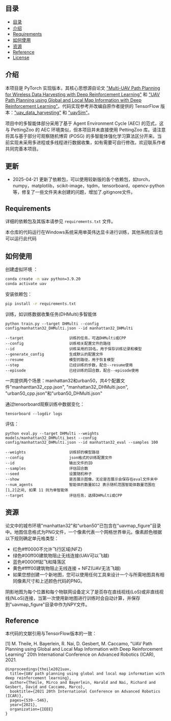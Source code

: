 ## 目录

- [目录](#目录)
- [介绍](#介绍)
- [Requirements](#requirements)
- [如何使用](#如何使用)
- [资源](#资源)
- [Reference](#reference)
- [License](#license)
## 介绍

本项目是 PyTorch 实现版本，其核心思想源自论文 ["Multi-UAV Path Planning for Wireless Data Harvesting with Deep Reinforcement Learning"](https://ieeexplore.ieee.org/document/9437338) 和 ["UAV Path Planning using Global and Local Map Information with Deep Reinforcement Learning"](https://ieeexplore.ieee.org/abstract/document/9659413)。代码实现参考并改编自原作者提供的 TensorFlow 版本：["uav_data_harvesting"](https://github.com/hbayerlein/uav_data_harvesting) 和 ["uavSim"](https://github.com/theilem/uavSim)。

项目中的多智能体部分采用了基于 Agent Environment Cycle (AEC) 的范式，这与 PettingZoo 的 AEC 环境类似，但本项目并未直接使用 PettingZoo 库。请注意将其与基于部分可观察随机博弈 (POSG) 的多智能体强化学习算法区分开来。当前实现未采用多进程或多线程进行数据收集，如有需要可自行修改。欢迎联系作者共同完善本项目。

## 更新

- 2025-04-21 更新了依赖包，可以使用较新版的各个依赖包，如torch，numpy，matplotlib，scikit-image，tqdm，tensorboard，opencv-python等，修复了一些文件夹未创建的问题，增加了.gitignore文件。

## Requirements

详细的依赖包及其版本请参见 `requirements.txt` 文件。

本仓库的代码运行在Windows系统采用单英伟达显卡进行训练，其他系统应该也可以运行此代码


## 如何使用

创建虚拟环境  ：

```bash
conda create -n uav python=3.9.20
conda activate uav
```

安装依赖包：

```bash
pip install -r requirements.txt
```

训练，如训练数据收集任务(DHMulti)多智能体

```
python train.py --target DHMulti --config config/manhattan32_DHMulti.json --id manhattan32_DHMulti 

--target                    训练的任务，可选DHMulti或CPP
--config                    训练相关配置文件的路径
--id                        训练采用的ID名，用于保存训练记录和模型
--generate_config           生成默认的配置文件
--resume                    模型的路径，用于恢复模型
--step                      已经训练的步数，配合--resume使用
--episode                   已经训练的回合数，配合--episode使用
```
一共提供两个场景：manhattan32和urban50，共4个配置文件"manhanttan32_cpp.json", "manhattan32_DHMulti.json", "urban50_cpp.json"和"urban50_DHMulti.json"

通过tensorboard观察训练中数据变化：

```
tensorboard --logdir logs
```

评估：

```
python eval.py --target DHMulti --weights models/manhattan32_DHMulti_best --config config/manhattan32_DHMulti.json --id manhattan32_eval --samples 100

--weights                   训练好的模型路径
--config                    json格式的训练配置文件
--id                        输出文件的ID
--samples                   评估回合数
--seed                      设置随机种子
--show                      是否展示图像，无论是否展示会保存在eval文件夹中
--num_agents                智能体的数量如12 表示随机范围智能体数量范围在  [1,2]之间, 如果 11 则为单智能体
--target                    评估任务，选择DHMulti或CPP
```


## 资源
论文中的城市环境"manhattan32"和"urban50"已包含在"uavmap_figure"目录中。地图信息格式为PNG文件，一个像素代表一个网格世界单元。像素颜色根据以下规则确定单元格类型：

* 红色#ff0000不允许飞行区域(NFZ)
* 绿色#00ff00建筑物阻止无线连接(UAV可以飞越)
* 蓝色#0000ff起飞和降落区
* 黄色#ffff00建筑物阻止无线连接 + NFZ(UAV无法飞越)
* 如果您想创建一个新地图，您可以使用任何工具来设计一个与所需地图具有相同像素尺寸和上述颜色代码的PNG。

阴影地图为每个位置和每个物联网设备定义了是否存在直线视线(LoS)或非直线视线(NLoS)连接，当第一次使用新地图进行训练时会自动计算，并保存到"uavmap_figure"目录中作为NPY文件。


## Reference

本代码的文献引用与TensorFlow版本的一致：

[1] M. Theile, H. Bayerlein, R. Nai, D. Gesbert, M. Caccamo, "UAV Path Planning using Global and Local Map Information with Deep Reinforcement Learning" 20th International Conference on Advanced Robotics (ICAR), 2021. 

```
@inproceedings{theile2021uav,
  title={UAV path planning using global and local map information with deep reinforcement learning},
  author={Theile, Mirco and Bayerlein, Harald and Nai, Richard and Gesbert, David and Caccamo, Marco},
  booktitle={2021 20th International Conference on Advanced Robotics (ICAR)},
  pages={539--546},
  year={2021},
  organization={IEEE}
}
```